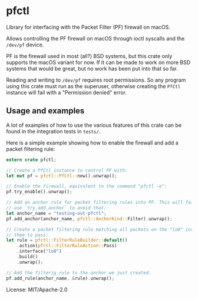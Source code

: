 # pfctl

Library for interfacing with the Packet Filter (PF) firewall on macOS.

Allows controlling the PF firewall on macOS through ioctl syscalls and the `/dev/pf` device.

PF is the firewall used in most (all?) BSD systems, but this crate only supports the macOS
variant for now. If it can be made to work on more BSD systems that would be great, but no work
has been put into that so far.

Reading and writing to `/dev/pf` requires root permissions. So any program using this crate
must run as the superuser, otherwise creating the `PfCtl` instance will fail with a
"Permission denied" error.

## Usage and examples

A lot of examples of how to use the various features of this crate can be found in the
integration tests in `tests/`.

Here is a simple example showing how to enable the firewall and add a packet filtering rule:

```rust
extern crate pfctl;

// Create a PfCtl instance to control PF with:
let mut pf = pfctl::PfCtl::new().unwrap();

// Enable the firewall, equivalent to the command "pfctl -e":
pf.try_enable().unwrap();

// Add an anchor rule for packet filtering rules into PF. This will fail if it already exists,
// use `try_add_anchor` to avoid that:
let anchor_name = "testing-out-pfctl";
pf.add_anchor(anchor_name, pfctl::AnchorKind::Filter).unwrap();

// Create a packet filtering rule matching all packets on the "lo0" interface and allowing
// them to pass:
let rule = pfctl::FilterRuleBuilder::default()
    .action(pfctl::FilterRuleAction::Pass)
    .interface("lo0")
    .build()
    .unwrap();

// Add the filterig rule to the anchor we just created.
pf.add_rule(anchor_name, &rule).unwrap();
```


License: MIT/Apache-2.0
